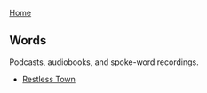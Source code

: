 [Home](/)

## Words

Podcasts, audiobooks, and spoke-word recordings.

* [Restless Town](words/restless-town)
